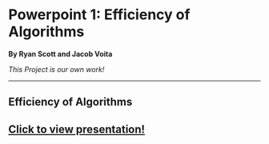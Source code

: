 # Powerpoint 1: Efficiency of Algorithms
**By Ryan Scott and Jacob Voita**

*This Project is our own work!*

----

## Efficiency of Algorithms
## [Click to view presentation!](https://github.com/AsePlayer/Algorithms-and-Data-Structures/blob/main/Presentation%205%20-%20Bucket%20Sort/CLC%205.pdf)
